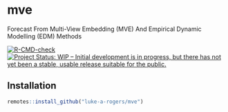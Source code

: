 # mve
Forecast From Multi-View Embedding (MVE) And Empirical Dynamic Modelling (EDM) Methods

<!-- badges: start -->
[![R-CMD-check](https://github.com/luke-a-rogers/mve/workflows/R-CMD-check/badge.svg)](https://github.com/luke-a-rogers/mve/actions)
[![Project Status: WIP – Initial development is in progress, but there
has not yet been a stable, usable release suitable for the
public.](https://www.repostatus.org/badges/latest/wip.svg)](https://www.repostatus.org/#wip)
<!-- badges: end -->

## Installation

``` r
remotes::install_github("luke-a-rogers/mve")
```
